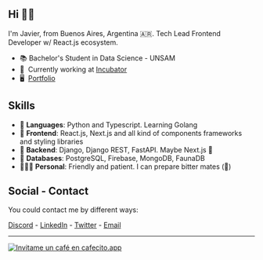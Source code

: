Hi 👋🏽
---

I'm Javier, from Buenos Aires, Argentina 🇦🇷.
Tech Lead Frontend Developer w/ React.js ecosystem.

* 📚  Bachelor's Student in Data Science - UNSAM
* 🚀  Currently working at [Incubator](http://incubator.com.ar/)
* 🖥️  [Portfolio](https://javicerodriguez.com.ar/)

Skills
---

* 💬  **Languages**: Python and Typescript. Learning Golang
* 🎨  **Frontend**: React.js, Next.js and all kind of components frameworks and styling libraries
* 🔌  **Backend**: Django, Django REST, FastAPI. Maybe Next.js 👀
* 📂  **Databases**: PostgreSQL, Firebase, MongoDB, FaunaDB
* 👨🏽‍🦲  **Personal**: Friendly and patient. I can prepare bitter mates (🧉)


Social - Contact
---

You could contact me by different ways:

[Discord](https://discord.com/users/336692247649189891) - [LinkedIn](https://www.linkedin.com/in/rodriguezjavierc) - [Twitter](https://www.twitter.com/javicerodriguez) - [Email](mailto:javicerodriguez@gmail.com)

---
[![Invitame un café en cafecito.app](https://cdn.cafecito.app/imgs/buttons/button_6.svg)](https://cafecito.app/javicerodriguez)
